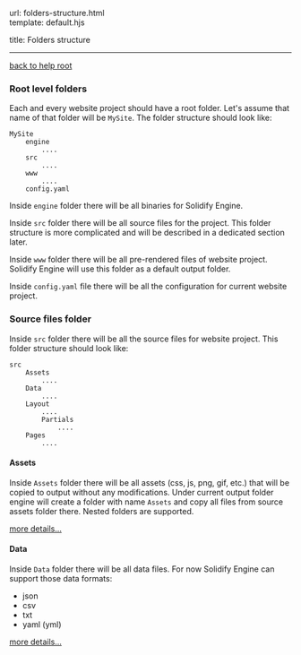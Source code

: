url:        folders-structure.html  
template:   default.hjs

title:      Folders structure

---

[back to help root](/index.html)

### Root level folders

Each and every website project should have a root folder. Let's assume that name of that folder will be `MySite`. The folder structure should look like:

```
MySite
    engine
        ....
    src
        ....
    www
        ....
    config.yaml
```

Inside `engine` folder there will be all binaries for Solidify Engine.

Inside `src` folder there will be all source files for the project. This folder structure is more complicated and will be described in a dedicated section later.

Inside `www` folder there will be all pre-rendered files of website project. Solidify Engine will use this folder as a default output folder.

Inside `config.yaml` file there will be all the configuration for current website project.

### Source files folder

Inside `src` folder there will be all the source files for website project. This folder structure should look like:

```
src
    Assets
        ....
    Data
        ....
    Layout
        ....
        Partials
            ....
    Pages
        ....
```

#### Assets

Inside `Assets` folder there will be all assets (css, js, png, gif, etc.) that will be copied to output without any modifications. Under current output folder engine will create a folder with name `Assets` and copy all files from source assets folder there. Nested folders are supported.

[more details...](folders-structure/assets.html)


#### Data

Inside `Data` folder there will be all data files. For now Solidify Engine can support those data formats:

- json
- csv
- txt
- yaml (yml)

[more details...](folders-structure/data.html)
